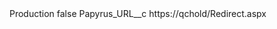 <?xml version="1.0" encoding="UTF-8"?>
<CustomMetadata xmlns="http://soap.sforce.com/2006/04/metadata" xmlns:xsi="http://www.w3.org/2001/XMLSchema-instance" xmlns:xsd="http://www.w3.org/2001/XMLSchema">
    <label>Production</label>
    <protected>false</protected>
    <values>
        <field>Papyrus_URL__c</field>
        <value xsi:type="xsd:string">https://qchold/Redirect.aspx</value>
    </values>
</CustomMetadata>

